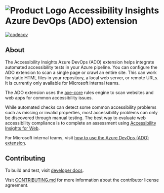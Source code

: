 <!--
Copyright (c) Microsoft Corporation. All rights reserved.
Licensed under the MIT License.
-->

# ![Product Logo](./icons/brand-blue-48px.png) Accessibility Insights Azure DevOps (ADO) extension

[![codecov](https://codecov.io/gh/microsoft/accessibility-insights-action/branch/main/graph/badge.svg)](https://codecov.io/gh/microsoft/accessibility-insights-action)

## About

The Accessibility Insights Azure DevOps (ADO) extension helps integrate automated accessibility tests in your Azure pipeline. You can configure the ADO extension to scan a single page or crawl an entire site. This can work for static HTML files in your repository, a local web server, or remote URLs. It is currently only available for Microsoft internal teams.

The ADO extension uses the [axe-core](https://github.com/dequelabs/axe-core) rules engine to scan websites and web apps for common accessibility issues.

While automated checks can detect some common accessibility problems such as missing or invalid properties, most accessibility problems can only be discovered through manual testing. The best way to evaluate web accessibility compliance is to complete an assessment using [Accessibility Insights for Web](https://accessibilityinsights.io/docs/web/overview/).

For Microsoft internal teams, visit [how to use the Azure DevOps (ADO) extension](docs/ado-extension-usage.md).

## Contributing

To build and test, visit [developer docs](./dev/README.md).

Visit [CONTRIBUTING.md](./CONTRIBUTING.md) for more information about the contributor license agreement.
